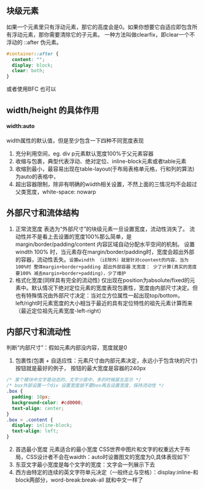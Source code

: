 ## 块级元素
如果一个元素里只有浮动元素，那它的高度会是0。如果你想要它自适应即包含所有浮动元素，那你需要清除它的子元素。
一种方法叫做clearfix，即clear一个不浮动的 ::after 伪元素。
```css
#container::after {
  content: "";
  display: block;
  clear: both;
}
```
或者使用BFC 也可以

## width/height 的具体作用

#### width:auto
width属性的默认值，但是至少包含一下四种不同宽度表现
1. 充分利用空间，eg. div p元素默认宽度100%于父元素容器
2. 收缩与包裹，典型代表浮动、绝对定位、inline-block元素或者table元素
3. 收缩到最小，最容易出现在table-layout(于布局表格单元格，行和列的算法)为auto的表格中，
4. 超出容器限制，除非有明确的wiidth相关设置，不然上面的三情况均不会超过父类宽度，white-space: nowarp

## 外部尺寸和流体结构
1. 正常流宽度
表选为“外部尺寸”的块级元素一旦设置宽度，流动性消失了。
流动性并不是看上去设置的宽度100%那么简单，是margin/border/padding/content 内容区域自动分配水平空间的机制。
设置windth 100% 时，当元素存在margin/border/padding时，宽度会超出外部的容器，流动性丢失。`设置windth （iE除外）就是针对coontent的内容，当为100%时 整体margin+border+padding 超出外部容器`
`无宽度： 少了计算(真实的宽度要100% 减去margin+border+padding)，少了维护`
2. 格式化宽度(同样具有完全的流动性)
仅出现在position为absolute/fixed的元素中。默认情况下绝对定位元素的宽度表现包裹性，宽度由内部尺寸决定。但也有特殊情况由外部尺寸决定：当对立方位属性一起出现top/bottom，left/right时元素宽度的大小相当于最近的具有定位特性的祖先元素计算而来（最近定位祖先元素宽度-left-right）

## 内部尺寸和流动性
判断“内部尺寸”：假如元素内部没内容，宽度就是0
1. 包裹性(包裹 + 自适应性：元素尺寸由内部元素决定，永远小于包含块的尺寸)
按钮就是最好的例子， 按钮的最大宽度是容器的240px
```css
/* 某个模块中文字是动态的，文字少居中，多的时候居左显示 */
/* box外部设置一个div 设置宽度就不要box再去设置宽度，保持流动性 */
.box {
  padding: 10px;
  background-color: #cd0000;
  text-align: center;
}
.box > .content {
  display: inline-block;
  text-align: left;
}
```
2. 首选最小宽度
元素适合的最小宽度
CSS世界中图片和文字的权重远大于布局，CSS设计者不会在waidth：auto时设置图文的宽度为0,具体表现如下‘
1. 东亚文字最小宽度是每个文字的宽度：文字会一列展示下去
2. 西方由特定的连续的英文字符单元决定（一般终止与空格）：display:inline-和block两部分，word-break:break-all 就和中文一样了
